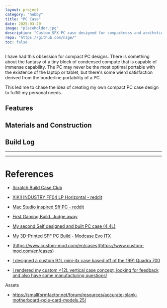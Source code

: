 ```yaml
---
layout: project
category: "hobby"
title: "PC Case"
date: 2025-03-20
image: "placeholder.jpg"
description: "Custom SFX PC case designed for compactness and aesthetics."
repo: "https://github.com/nzge/"
toc: false
---
```


I have had this obsession for compact PC designs.
There is something about the fantasy of a tiny block of condensed compute that is capable of immense capability. The PC may never be the most optimal portable with the existence of the laptop or tablet, but there's some wierd satisfaction derived from the borderline portability of a PC.

This led me to chase the idea of creating my own compact PC case design to fulfill my personal needs. 

## Features

## Materials and Construction

## Build Log 


---
---

# References

- [Scratch Build Case Club](https://www.overclock.net/threads/scratch-build-case-club.1352981/)
- [XIKII INDUSTRY FF04 LP Horizontal - reddit](https://www.reddit.com/r/sffpc/comments/1jt27h8/xikii_industry_ff04_lp_horizontal/)
- [Mac Studio inspired Sff PC - reddit](https://www.reddit.com/r/sffpc/comments/1jmnjs3/mac_studio_inspired_sff_pc/)
- [First Gaming Build. Judge away](https://www.reddit.com/r/sffpc/comments/1jgsftx/first_gaming_build_judge_away/)

- [My second Self designed and built PC case (4.4L)](https://www.reddit.com/r/sffpc/comments/1bt3c2d/my_second_self_designed_and_built_pc_case_44l/)
- [My 3D-Printed SFF PC Build - Modcase Evo ITX](https://www.reddit.com/r/sffpc/comments/1hykamb/my_3dprinted_sff_pc_build_modcase_evo_itx/)

- [https://www.custom-mod.com/en/cases](https://www.custom-mod.com/en/cases)
- [I designed a custom 9.1L mini-itx case based off of the 1991 Quadra 700](https://www.reddit.com/r/sffpc/comments/kr8tfv/i_designed_a_custom_91l_miniitx_case_based_off_of/)
- [I rendered my custom <12L vertical case concept, looking for feedback and also have some manufacturing questions!](https://www.reddit.com/r/sffpc/comments/i6qxhp/i_rendered_my_custom_12l_vertical_case_concept/)

Assets
- https://smallformfactor.net/forum/resources/accurate-blank-motherboard-pcie-card-models.25/

